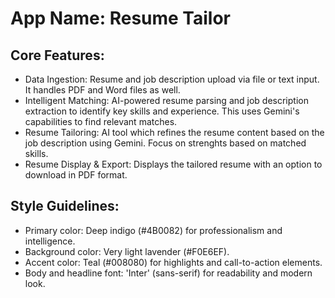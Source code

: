 # **App Name**: Resume Tailor

## Core Features:

- Data Ingestion: Resume and job description upload via file or text input. It handles PDF and Word files as well.
- Intelligent Matching: AI-powered resume parsing and job description extraction to identify key skills and experience. This uses Gemini's capabilities to find relevant matches.
- Resume Tailoring: AI tool which refines the resume content based on the job description using Gemini. Focus on strenghts based on matched skills.
- Resume Display & Export: Displays the tailored resume with an option to download in PDF format.

## Style Guidelines:

- Primary color: Deep indigo (#4B0082) for professionalism and intelligence.
- Background color: Very light lavender (#F0E6EF).
- Accent color: Teal (#008080) for highlights and call-to-action elements.
- Body and headline font: 'Inter' (sans-serif) for readability and modern look.